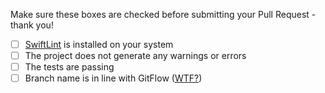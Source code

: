 Make sure these boxes are checked before submitting your Pull Request - thank you!

- [ ] [SwiftLint](https://github.com/Realm/SwiftLint) is installed on your system
- [ ] The project does not generate any warnings or errors
- [ ] The tests are passing
- [ ] Branch name is in line with GitFlow ([WTF?](http://jeffkreeftmeijer.com/2010/why-arent-you-using-git-flow/))
